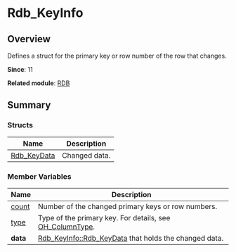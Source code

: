 # Rdb_KeyInfo


## Overview

Defines a struct for the primary key or row number of the row that changes.

**Since**: 11

**Related module**: [RDB](_r_d_b.md)


## Summary


### Structs

| Name| Description|
| -------- | -------- |
| [Rdb_KeyData](union_rdb___key_info_1_1_rdb___key_data.md) | Changed data.|


### Member Variables

| Name| Description|
| -------- | -------- |
| [count](_r_d_b.md#count) | Number of the changed primary keys or row numbers.|
| [type](_r_d_b.md#type) | Type of the primary key. For details, see [OH_ColumnType](_r_d_b.md#oh_columntype).|
| **data** | [Rdb_KeyInfo::Rdb_KeyData](union_rdb___key_info_1_1_rdb___key_data.md) that holds the changed data.|
